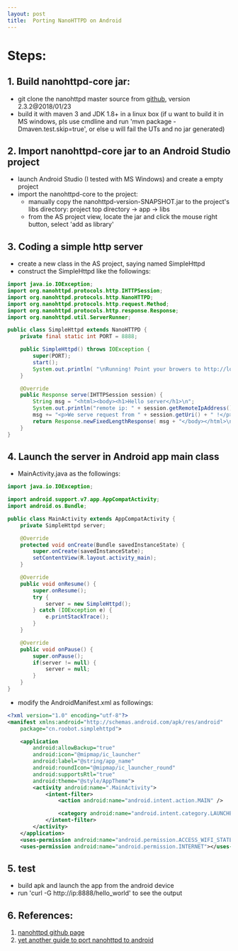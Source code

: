 ```yaml
---
layout: post
title:  Porting NanoHTTPD on Android
---
```


# Steps:

## 1. Build nanohttpd-core jar:
* git clone the nanohttpd master source from [github](https://github.com/NanoHttpd/nanohttpd), version 2.3.2@2018/01/23
* build it with maven 3 and JDK 1.8+ in a linux box (if u want to build it in MS windows, pls use cmdline and run 'mvn package -Dmaven.test.skip=true', or else u will fail the UTs and no jar generated) 

## 2. Import nanohttpd-core jar to an Android Studio project 
* launch Android Studio (I tested with MS Windows) and create a empty project
* import the nanohttpd-core to the project:
  - manually copy the nanohttpd-version-SNAPSHOT.jar to the project's libs directory: project top directory -> app -> libs  
  - from the AS project view, locate the jar and click the mouse right button, select 'add as library'
  
## 3. Coding a simple http server
* create a new class in the AS project, saying named SimpleHttpd
* construct the SimpleHttpd like the followings:

```java
import java.io.IOException;
import org.nanohttpd.protocols.http.IHTTPSession;
import org.nanohttpd.protocols.http.NanoHTTPD;
import org.nanohttpd.protocols.http.request.Method;
import org.nanohttpd.protocols.http.response.Response;
import org.nanohttpd.util.ServerRunner;

public class SimpleHttpd extends NanoHTTPD {
    private final static int PORT = 8888;

    public SimpleHttpd() throws IOException {
        super(PORT);
        start();
        System.out.println( "\nRunning! Point your browers to http://localhost:8080/ \n" );
    }

    @Override
    public Response serve(IHTTPSession session) {
        String msg = "<html><body><h1>Hello server</h1>\n";
        System.out.println("remote ip: " + session.getRemoteIpAddress());
        msg += "<p>We serve request from " + session.getUri() + " !</p>";
        return Response.newFixedLengthResponse( msg + "</body></html>\n" );
    }
}
```

## 4. Launch the server in Android app main class
* MainActivity.java as the followings:

```java
import java.io.IOException;

import android.support.v7.app.AppCompatActivity;
import android.os.Bundle;

public class MainActivity extends AppCompatActivity {
    private SimpleHttpd server;

    @Override
    protected void onCreate(Bundle savedInstanceState) {
        super.onCreate(savedInstanceState);
        setContentView(R.layout.activity_main);
    }

    @Override
    public void onResume() {
        super.onResume();
        try {
            server = new SimpleHttpd();
        } catch (IOException e) {
            e.printStackTrace();
        }
    }

    @Override
    public void onPause() {
        super.onPause();
        if(server != null) {
            server = null;
        }
    }
}
```
* modify the AndroidManifest.xml as followings:

```xml
<?xml version="1.0" encoding="utf-8"?>
<manifest xmlns:android="http://schemas.android.com/apk/res/android"
    package="cn.roobot.simplehttpd">

    <application
        android:allowBackup="true"
        android:icon="@mipmap/ic_launcher"
        android:label="@string/app_name"
        android:roundIcon="@mipmap/ic_launcher_round"
        android:supportsRtl="true"
        android:theme="@style/AppTheme">
        <activity android:name=".MainActivity">
            <intent-filter>
                <action android:name="android.intent.action.MAIN" />

                <category android:name="android.intent.category.LAUNCHER" />
            </intent-filter>
        </activity>
    </application>
    <uses-permission android:name="android.permission.ACCESS_WIFI_STATE"></uses-permission>
    <uses-permission android:name="android.permission.INTERNET"></uses-permission>
```

## 5. test
* build apk and launch the app from the android device
* run 'curl -G http://ip:8888/hello_world' to see the output 

## 6. References: 
1. [nanohttpd github page](https://github.com/NanoHttpd/nanohttpd)
2. [yet another guide to port nanohttpd to android](http://programminglife.io/android-http-server-with-nanohttpd/)
